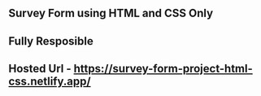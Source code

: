 ## Survey Form using HTML and CSS Only
## Fully Resposible
## Hosted Url - https://survey-form-project-html-css.netlify.app/
